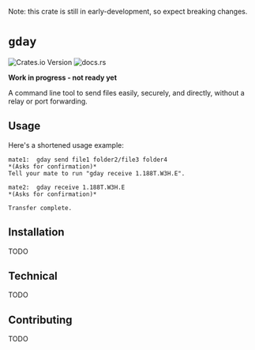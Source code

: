 Note: this crate is still in early-development, so expect breaking changes.

# `gday`
![Crates.io Version](https://img.shields.io/crates/v/gday) ![docs.rs](https://img.shields.io/docsrs/gday)

**Work in progress - not ready yet**

A command line tool to send files easily, securely, and directly, without a relay or port forwarding.

## Usage

Here's a shortened usage example:

```
mate1:  gday send file1 folder2/file3 folder4
*(Asks for confirmation)*
Tell your mate to run "gday receive 1.188T.W3H.E".
```
```
mate2:  gday receive 1.188T.W3H.E
*(Asks for confirmation)*

Transfer complete.
```


## Installation
TODO

## Technical
TODO

## Contributing
TODO



